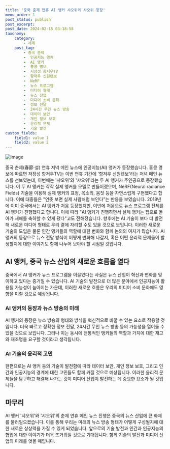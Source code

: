 ```yaml
---
title: '중국 춘제 연휴 AI 앵커 샤오위와 샤오위 등장'
menu_order: 1
post_status: publish
post_excerpt: 
post_date: 2024-02-15 03:18:58
taxonomy:
    category:
        - 세계
    post_tag:
        - 중국 춘제
        -  인공지능 앵커
        -  AI 앵커
        -  홍콩 명보
        -  저장성 항저우TV
        -  항저우 신원롄보
        -  NeRF
        -  뉴스 프로그램
        -  미디어 형태
        -  뉴스 산업
        -  미디어 소비 문화
        -  정보 전달
        -  24시간 무인 뉴스 방송
        -  데이터 보안
        -  개인 정보 보호
        -  윤리적 문제
        -  기술 발전
custom_fields:
    field1: value 1
    field2: value 2
---
```


![Image](https://imgnews.pstatic.net/image/215/2024/02/13/A202402130222_1_20240213234101396.jpg?type=w647)

중국 춘제(春節·설) 연휴 저녁 메인 뉴스에 인공지능(AI) 앵커가 등장했습니다. 홍콩 명보에 따르면 저장성 항저우TV는 이번 연휴 기간에 '항저우 신원롄보'라는 저녁 메인 뉴스를 선보였는데, 이번에는 '샤오위'와 '샤오위'라는 두 AI 앵커가 주인공으로 등장했습니다. 이 두 AI 앵커는 각각 실제 앵커를 모델로 만들어졌으며, NeRF(Neural radiance Fields) 기술을 이용해 실제 앵커의 표정, 목소리, 몸짓 등을 자연스럽게 구현했다고 합니다. 이에 대중들은 "언뜻 보면 실제 사람처럼 보인다"는 반응을 보였습니다.
2018년에 이미 중국에서는 AI 앵커가 처음 등장했지만, 이번에 처음으로 뉴스 프로그램 전체를 AI 앵커가 진행했다고 합니다. 이에 따라 "AI 앵커가 진행하면서 실제 앵커는 집으로 돌아가 새해를 축하할 수 있게 됐다"고도 전해졌습니다. 향후에는 AI 기술이 보다 더 발전해 새로운 미디어 형태로 우리 곁에 자리할 수도 있을 것으로 보입니다.
이러한 새로운 기술의 도입은 물론 인간 앵커들의 역할에 대한 변화와 함께 논의의 여지가 많습니다. AI 앵커의 등장으로 뉴스 전달 방식이 어떻게 변화해 나갈지, 혹은 어떤 윤리적 문제들이 발생할지에 대한 이야기도 함께 나누어 보아야 할 시점일 것입니다.
## AI 앵커, 중국 뉴스 산업의 새로운 흐름을 열다
중국에서 AI 앵커가 뉴스 프로그램을 이끌었다는 사실은 뉴스 산업이 혁신과 변화를 맞이하고 있다는 증거일 수 있습니다. AI 기술의 발전으로 더 많은 분야에서 인공지능이 활용될 가능성이 높아지는 가운데, 이러한 새로운 흐름은 우리의 미디어 소비 문화에도 영향을 미칠 것으로 예상됩니다.
### AI 앵커의 등장과 뉴스 방송의 미래
AI 앵커의 등장은 뉴스 방송의 형태와 방식을 혁신적으로 바꿀 수 있는 요소로 작용할 것입니다. 더욱 빠르고 정확한 정보 전달, 24시간 무인 뉴스 방송 등의 가능성을 열어둘 수 있을 것으로 보입니다. 그러나 이는 동시에 전통적인 앵커들의 역할과 가치에 대한 재고와 재조명을 요구할 것이라고 생각됩니다.
### AI 기술의 윤리적 고민
한편으로는 AI 앵커 등의 기술이 발전함에 따라 데이터 보안, 개인 정보 보호, 그리고 인간과 인공지능의 경계에 대한 고민들도 함께 커질 것으로 예상됩니다. 이러한 윤리적 문제들을 탐구하고 해결해 나가는 것이 미디어 산업이 발전하는 데 중요한 요소가 될 것입니다.
## 마무리
AI 앵커 '샤오위'와 '샤오위'의 춘제 연휴 메인 뉴스 진행은 중국의 뉴스 산업에 큰 화제를 불러일으켰습니다. 이를 통해 우리는 미래의 뉴스 방송 형태가 어떻게 구성될지에 대한 새로운 상상력을 가질 수 있게 되었습니다. 앞으로의 기술 발전과 인간과 인공지능의 협업에 대한 이야기가 더욱 뜨거워질 것으로 기대됩니다. 함께 기술의 발전과 미디어 산업의 미래를 엿볼 때입니다.
